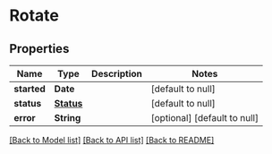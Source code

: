 # Rotate
## Properties

| Name | Type | Description | Notes |
|------------ | ------------- | ------------- | -------------|
| **started** | **Date** |  | [default to null] |
| **status** | [**Status**](Status.md) |  | [default to null] |
| **error** | **String** |  | [optional] [default to null] |

[[Back to Model list]](../README.md#documentation-for-models) [[Back to API list]](../README.md#documentation-for-api-endpoints) [[Back to README]](../README.md)


